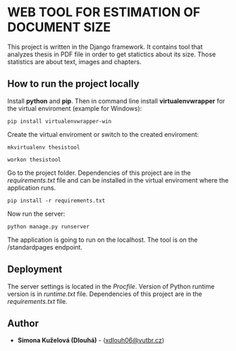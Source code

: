 # WEB TOOL FOR ESTIMATION OF DOCUMENT SIZE

This project is written in the Django framework. It contains tool that analyzes thesis in PDF file in order to get statictics about its size. Those statistics are about text, images and chapters.

## How to run the project locally

Install **python** and **pip**. Then in command line install **virtualenvwrapper** for the virtual enviroment (example for Windows):
```
pip install virtualenvwrapper-win
```
Create the virtual enviroment or switch to the created enviroment:
```
mkvirtualenv thesistool
```
```
workon thesistool
```
Go to the project folder. Dependencies of this project are in the *requirements.txt* file and can be installed in the virtual enviroment where the application runs.
```
pip install -r requirements.txt
```
Now run the server:
```
python manage.py runserver
```
The application is going to run on the localhost. The tool is on the /standardpages endpoint.

## Deployment

The server settings is located in the *Procfile*. Version of Python runtime version is in *runtime.txt* file. Dependencies of this project are in the *requirements.txt* file.

## Author

* **Simona Kuželová (Dlouhá)** - (xdlouh06@vutbr.cz)
